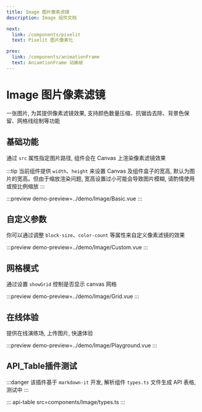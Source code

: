 ```yaml
---
title: Image 图片像素滤镜
description: Image 组件文档

next:
  link: /components/pixelit
  text: Pixelit 图片像素化

prev:
  link: /components/animationFrame
  text: AniamtionFrame 动画帧
---
```


# Image 图片像素滤镜

一张图片, 为其提供像素滤镜效果, 支持颜色数量压缩、抗锯齿去除、背景色保留、网格线绘制等功能

## 基础功能

通过 `src` 属性指定图片路径, 组件会在 Canvas 上渲染像素滤镜效果

:::tip
当前组件提供 `width`、`height` 来设置 Canvas 及组件盒子的宽高, 默认为图片的宽高。但由于缩放渲染问题, 宽高设置过小可能会导致图片模糊, 请酌情使用或按比例缩放
:::

:::preview
demo-preview=../demo/Image/Basic.vue
:::

## 自定义参数

你可以通过调整 `block-size`、`color-count` 等属性来自定义像素滤镜的效果

:::preview
demo-preview=../demo/Image/Custom.vue
:::

## 网格模式

通过设置 `showGrid` 控制是否显示 canvas 网格

:::preview
demo-preview=../demo/Image/Grid.vue
:::

## 在线体验

提供在线演练场, 上传图片, 快速体验

:::preview
demo-preview=../demo/Image/Playground.vue
:::

## API_Table插件测试

:::danger
该插件基于 `markdown-it` 开发, 解析组件 `types.ts` 文件生成 API 表格, 测试中
:::

::: api-table src=components/Image/types.ts
:::